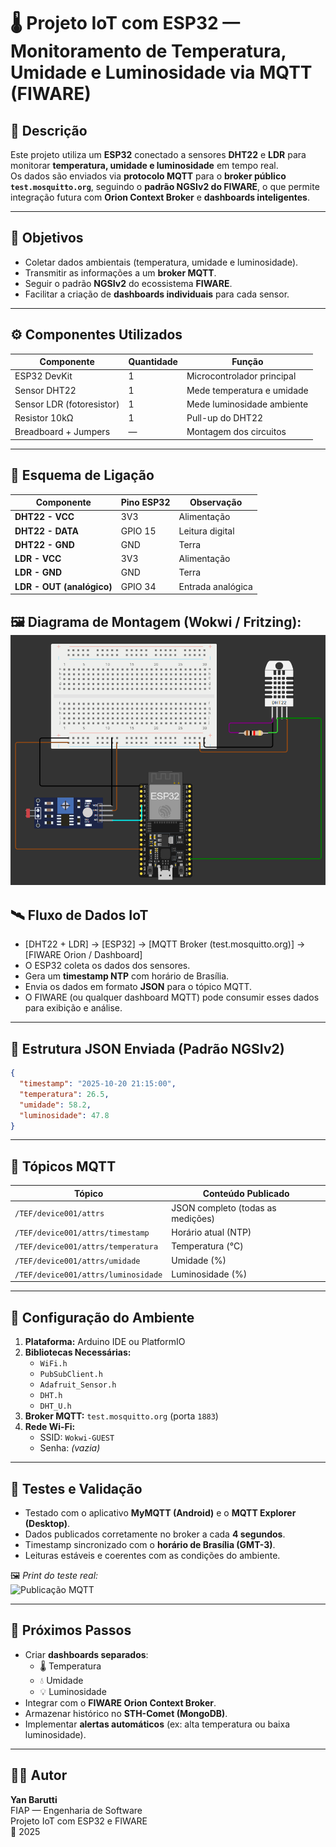 # 🌡️ Projeto IoT com ESP32 — Monitoramento de Temperatura, Umidade e Luminosidade via MQTT (FIWARE)

## 📘 Descrição
Este projeto utiliza um **ESP32** conectado a sensores **DHT22** e **LDR** para monitorar **temperatura, umidade e luminosidade** em tempo real.  
Os dados são enviados via **protocolo MQTT** para o **broker público `test.mosquitto.org`**, seguindo o **padrão NGSIv2 do FIWARE**, o que permite integração futura com **Orion Context Broker** e **dashboards inteligentes**.

---

## 🧠 Objetivos
- Coletar dados ambientais (temperatura, umidade e luminosidade).  
- Transmitir as informações a um **broker MQTT**.  
- Seguir o padrão **NGSIv2** do ecossistema **FIWARE**.  
- Facilitar a criação de **dashboards individuais** para cada sensor.

---

## ⚙️ Componentes Utilizados

| Componente | Quantidade | Função |
|-------------|-------------|--------|
| ESP32 DevKit | 1 | Microcontrolador principal |
| Sensor DHT22 | 1 | Mede temperatura e umidade |
| Sensor LDR (fotoresistor) | 1 | Mede luminosidade ambiente |
| Resistor 10kΩ | 1 | Pull-up do DHT22 |
| Breadboard + Jumpers | — | Montagem dos circuitos |

---

## 🔌 Esquema de Ligação

| Componente | Pino ESP32 | Observação |
|-------------|-------------|-------------|
| **DHT22 - VCC** | 3V3 | Alimentação |
| **DHT22 - DATA** | GPIO 15 | Leitura digital |
| **DHT22 - GND** | GND | Terra |
| **LDR - VCC** | 3V3 | Alimentação |
| **LDR - GND** | GND | Terra |
| **LDR - OUT (analógico)** | GPIO 34 | Entrada analógica |

🖼️ **Diagrama de Montagem (Wokwi / Fritzing):**  
![Circuito ESP32 com DHT22 e LDR](./image.png)
---

## 🛰️ Fluxo de Dados IoT

- [DHT22 + LDR] → [ESP32] → [MQTT Broker (test.mosquitto.org)] → [FIWARE Orion / Dashboard]
- O ESP32 coleta os dados dos sensores.  
- Gera um **timestamp NTP** com horário de Brasília.  
- Envia os dados em formato **JSON** para o tópico MQTT.  
- O FIWARE (ou qualquer dashboard MQTT) pode consumir esses dados para exibição e análise.

---

## 🧩 Estrutura JSON Enviada (Padrão NGSIv2)

```json
{
  "timestamp": "2025-10-20 21:15:00",
  "temperatura": 26.5,
  "umidade": 58.2,
  "luminosidade": 47.8
}
```

---

## 📡 Tópicos MQTT

| Tópico | Conteúdo Publicado |
|--------|--------------------|
| `/TEF/device001/attrs` | JSON completo (todas as medições) |
| `/TEF/device001/attrs/timestamp` | Horário atual (NTP) |
| `/TEF/device001/attrs/temperatura` | Temperatura (°C) |
| `/TEF/device001/attrs/umidade` | Umidade (%) |
| `/TEF/device001/attrs/luminosidade` | Luminosidade (%) |

---

## 🧠 Configuração do Ambiente

1. **Plataforma:** Arduino IDE ou PlatformIO  
2. **Bibliotecas Necessárias:**
   - `WiFi.h`
   - `PubSubClient.h`
   - `Adafruit_Sensor.h`
   - `DHT.h`
   - `DHT_U.h`
3. **Broker MQTT:** `test.mosquitto.org` (porta `1883`)  
4. **Rede Wi-Fi:**  
   - SSID: `Wokwi-GUEST`  
   - Senha: *(vazia)*  

---

## 🧾 Testes e Validação

- Testado com o aplicativo **MyMQTT (Android)** e o **MQTT Explorer (Desktop)**.  
- Dados publicados corretamente no broker a cada **4 segundos**.  
- Timestamp sincronizado com o **horário de Brasília (GMT-3)**.  
- Leituras estáveis e coerentes com as condições do ambiente.

🖼️ *Print do teste real:*  
![Publicação MQTT](./mqtt_teste.png)

---

## 🚀 Próximos Passos

- Criar **dashboards separados**:
  - 🌡️ Temperatura  
  - 💧 Umidade  
  - 💡 Luminosidade  
- Integrar com o **FIWARE Orion Context Broker**.  
- Armazenar histórico no **STH-Comet (MongoDB)**.  
- Implementar **alertas automáticos** (ex: alta temperatura ou baixa luminosidade).

---

## 👨‍💻 Autor

**Yan Barutti**  
FIAP — Engenharia de Software  
Projeto IoT com ESP32 e FIWARE  
📅 2025
